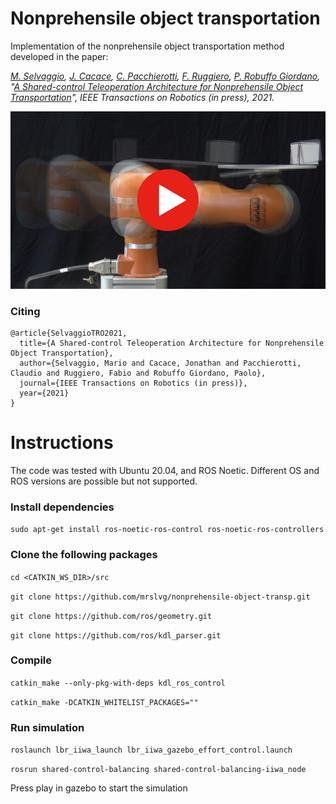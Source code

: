 # Nonprehensile object transportation

Implementation of the nonprehensile object transportation method developed in the paper:

*[M. Selvaggio](http://wpage.unina.it/mario.selvaggio/index.html), [J. Cacace](http://wpage.unina.it/jonathan.cacace/), [C. Pacchierotti](https://team.inria.fr/rainbow/fr/team/claudio-pacchierotti/), [F. Ruggiero](http://www.fabioruggiero.name/web/index.php/en/), [P. Robuffo Giordano](https://team.inria.fr/rainbow/fr/team/prg/), "[A Shared-control Teleoperation Architecture for Nonprehensile Object Transportation](http://wpage.unina.it/mario.selvaggio/papers/tro2021.pdf)", IEEE Transactions on Robotics (in press), 2021.* 


[![Nonprehensile object transportation](play_video_figure.png)](https://www.youtube.com/watch?v=5_eReIS7Ku4)

### Citing
```
@article{SelvaggioTRO2021,
  title={A Shared-control Teleoperation Architecture for Nonprehensile Object Transportation},
  author={Selvaggio, Mario and Cacace, Jonathan and Pacchierotti, Claudio and Ruggiero, Fabio and Robuffo Giordano, Paolo},
  journal={IEEE Transactions on Robotics (in press)},
  year={2021}
}
```

# Instructions

The code was tested with Ubuntu 20.04, and ROS Noetic. Different OS and ROS versions are possible but not supported.

### Install dependencies

`sudo apt-get install ros-noetic-ros-control ros-noetic-ros-controllers`

### Clone the following packages 

```cd <CATKIN_WS_DIR>/src```

`git clone https://github.com/mrslvg/nonprehensile-object-transp.git`

`git clone https://github.com/ros/geometry.git`

`git clone https://github.com/ros/kdl_parser.git`

### Compile 

`catkin_make --only-pkg-with-deps kdl_ros_control`

`catkin_make -DCATKIN_WHITELIST_PACKAGES=""`

### Run simulation

`roslaunch lbr_iiwa_launch lbr_iiwa_gazebo_effort_control.launch`

`rosrun shared-control-balancing shared-control-balancing-iiwa_node`

Press play in gazebo to start the simulation
